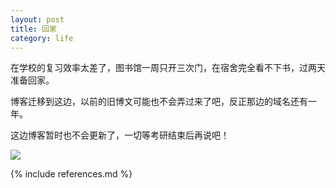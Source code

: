 ```yaml
---
layout: post
title: 回家
category: life
---
```


在学校的复习效率太差了，图书馆一周只开三次门，在宿舍完全看不下书，过两天准备回家。

博客迁移到这边，以前的旧博文可能也不会弄过来了吧，反正那边的域名还有一年。

这边博客暂时也不会更新了，一切等考研结束后再说吧！

<a href="" target="_blank"><img src="http://mariso.53d529109f445.d01.nanoyun.com/pic001.jpg"/></a>

{% include references.md %}
